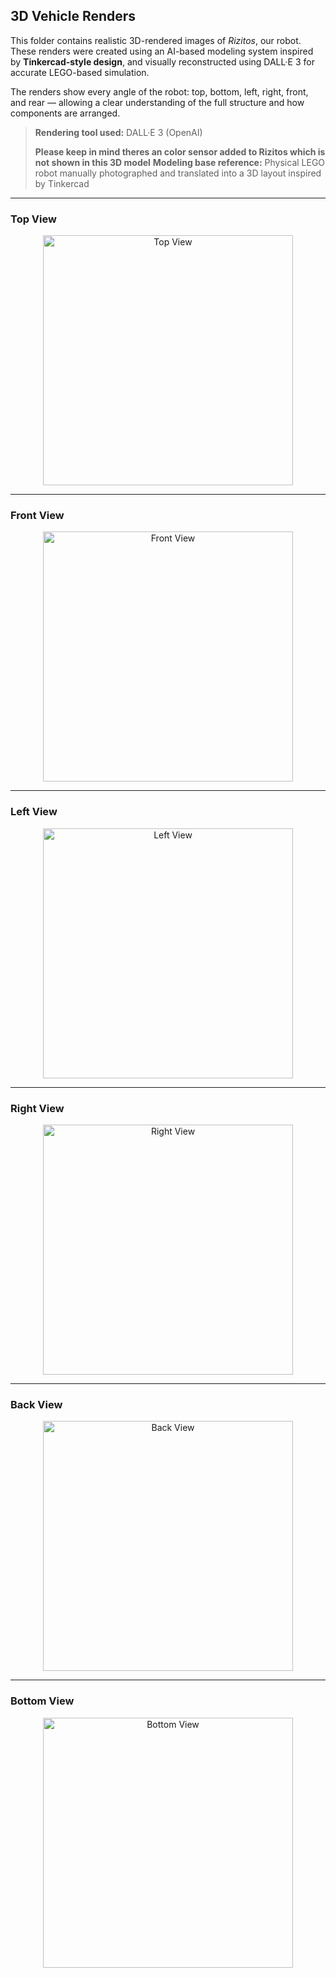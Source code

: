 ## 3D Vehicle Renders

This folder contains realistic 3D-rendered images of *Rizitos*, our robot. These renders were created using an AI-based modeling system inspired by **Tinkercad-style design**, and visually reconstructed using DALL·E 3 for accurate LEGO-based simulation.

The renders show every angle of the robot: top, bottom, left, right, front, and rear — allowing a clear understanding of the full structure and how components are arranged.

> **Rendering tool used:** DALL·E 3 (OpenAI)
> 
> **Please keep in mind theres an color sensor added to Rizitos which is not shown in this 3D model** 
> **Modeling base reference:** Physical LEGO robot manually photographed and translated into a 3D layout inspired by Tinkercad

---

###  Top View  
<div style="text-align: center;">
  <img src="https://github.com/csvprobotica/Team-Rizitos_2025./blob/main/models/v3D/top%203d.png" alt="Top View" width="400"/>
</div>

---

###  Front View  
<div style="text-align: center;">
  <img src="https://github.com/csvprobotica/Team-Rizitos_2025./blob/main/models/v3D/front%203D.png" alt="Front View" width="400"/>
</div>

---

###  Left View  
<div style="text-align: center;">
  <img src="https://github.com/csvprobotica/Team-Rizitos_2025./blob/main/models/v3D/left%203D.png" alt="Left View" width="400"/>
</div>

---

###  Right View  
<div style="text-align: center;">
  <img src="https://github.com/csvprobotica/Team-Rizitos_2025./blob/main/models/v3D/right%203D.png" alt="Right View" width="400"/>
</div>

---

###  Back View  
<div style="text-align: center;">
  <img src="https://github.com/csvprobotica/Team-Rizitos_2025./blob/main/models/v3D/back%203D.png" alt="Back View" width="400"/>
</div>

---

###  Bottom View  
<div style="text-align: center;">
  <img src="https://github.com/csvprobotica/Team-Rizitos_2025./blob/main/models/v3D/bottom.png" alt="Bottom View" width="400"/>
</div>

